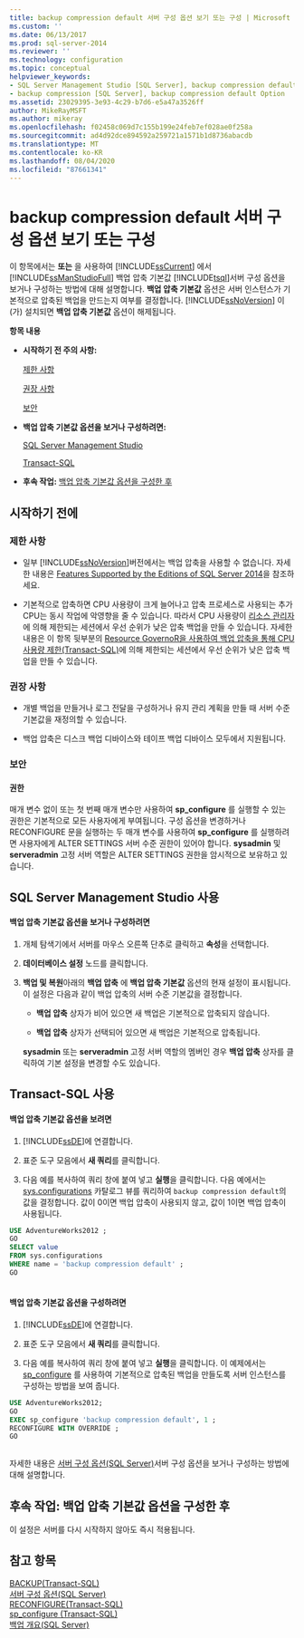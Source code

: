 ```yaml
---
title: backup compression default 서버 구성 옵션 보기 또는 구성 | Microsoft Docs
ms.custom: ''
ms.date: 06/13/2017
ms.prod: sql-server-2014
ms.reviewer: ''
ms.technology: configuration
ms.topic: conceptual
helpviewer_keywords:
- SQL Server Management Studio [SQL Server], backup compression default option
- backup compression [SQL Server], backup compression default Option
ms.assetid: 23029395-3e93-4c29-b7d6-e5a47a3526ff
author: MikeRayMSFT
ms.author: mikeray
ms.openlocfilehash: f02458c069d7c155b199e24feb7ef028ae0f258a
ms.sourcegitcommit: ad4d92dce894592a259721a1571b1d8736abacdb
ms.translationtype: MT
ms.contentlocale: ko-KR
ms.lasthandoff: 08/04/2020
ms.locfileid: "87661341"
---
```

# <a name="view-or-configure-the-backup-compression-default-server-configuration-option"></a>backup compression default 서버 구성 옵션 보기 또는 구성
  이 항목에서는 **또는** 을 사용하여 [!INCLUDE[ssCurrent](../../includes/sscurrent-md.md)] 에서 [!INCLUDE[ssManStudioFull](../../includes/ssmanstudiofull-md.md)] 백업 압축 기본값 [!INCLUDE[tsql](../../includes/tsql-md.md)]서버 구성 옵션을 보거나 구성하는 방법에 대해 설명합니다. **백업 압축 기본값** 옵션은 서버 인스턴스가 기본적으로 압축된 백업을 만드는지 여부를 결정합니다. [!INCLUDE[ssNoVersion](../../includes/ssnoversion-md.md)] 이(가) 설치되면 **백업 압축 기본값** 옵션이 해제됩니다.  
  
 **항목 내용**  
  
-   **시작하기 전 주의 사항:**  
  
     [제한 사항](#Restrictions)  
  
     [권장 사항](#Recommendations)  
  
     [보안](#Security)  
  
-   **백업 압축 기본값 옵션을 보거나 구성하려면:**  
  
     [SQL Server Management Studio](#SSMSProcedure)  
  
     [Transact-SQL](#TsqlProcedure)  
  
-   **후속 작업:**  [백업 압축 기본값 옵션을 구성한 후](#FollowUp)  
  
##  <a name="before-you-begin"></a><a name="BeforeYouBegin"></a> 시작하기 전에  
  
###  <a name="limitations-and-restrictions"></a><a name="Restrictions"></a> 제한 사항  
  
-   일부 [!INCLUDE[ssNoVersion](../../includes/ssnoversion-md.md)]버전에서는 백업 압축을 사용할 수 없습니다. 자세한 내용은 [Features Supported by the Editions of SQL Server 2014](../../getting-started/features-supported-by-the-editions-of-sql-server-2014.md)을 참조하세요.  
  
-   기본적으로 압축하면 CPU 사용량이 크게 늘어나고 압축 프로세스로 사용되는 추가 CPU는 동시 작업에 악영향을 줄 수 있습니다. 따라서 CPU 사용량이 [리소스 관리자](../../relational-databases/resource-governor/resource-governor.md)에 의해 제한되는 세션에서 우선 순위가 낮은 압축 백업을 만들 수 있습니다. 자세한 내용은 이 항목 뒷부분의 [Resource GovernoR을 사용하여 백업 압축을 통해 CPU 사용량 제한&#40;Transact-SQL&#41;](../../relational-databases/backup-restore/use-resource-governor-to-limit-cpu-usage-by-backup-compression-transact-sql.md)에 의해 제한되는 세션에서 우선 순위가 낮은 압축 백업을 만들 수 있습니다.  
  
###  <a name="recommendations"></a><a name="Recommendations"></a> 권장 사항  
  
-   개별 백업을 만들거나 로그 전달을 구성하거나 유지 관리 계획을 만들 때 서버 수준 기본값을 재정의할 수 있습니다.  
  
-   백업 압축은 디스크 백업 디바이스와 테이프 백업 디바이스 모두에서 지원됩니다.  
  
###  <a name="security"></a><a name="Security"></a> 보안  
  
####  <a name="permissions"></a><a name="Permissions"></a> 권한  
 매개 변수 없이 또는 첫 번째 매개 변수만 사용하여 **sp_configure** 를 실행할 수 있는 권한은 기본적으로 모든 사용자에게 부여됩니다. 구성 옵션을 변경하거나 RECONFIGURE 문을 실행하는 두 매개 변수를 사용하여 **sp_configure** 를 실행하려면 사용자에게 ALTER SETTINGS 서버 수준 권한이 있어야 합니다. **sysadmin** 및 **serveradmin** 고정 서버 역할은 ALTER SETTINGS 권한을 암시적으로 보유하고 있습니다.  
  
##  <a name="using-sql-server-management-studio"></a><a name="SSMSProcedure"></a> SQL Server Management Studio 사용  
  
#### <a name="to-view-or-configure-the-backup-compression-default-option"></a>백업 압축 기본값 옵션을 보거나 구성하려면  
  
1.  개체 탐색기에서 서버를 마우스 오른쪽 단추로 클릭하고 **속성**을 선택합니다.  
  
2.  **데이터베이스 설정** 노드를 클릭합니다.  
  
3.  **백업 및 복원**아래의 **백업 압축** 에 **백업 압축 기본값** 옵션의 현재 설정이 표시됩니다. 이 설정은 다음과 같이 백업 압축의 서버 수준 기본값을 결정합니다.  
  
    -   **백업 압축** 상자가 비어 있으면 새 백업은 기본적으로 압축되지 않습니다.  
  
    -   **백업 압축** 상자가 선택되어 있으면 새 백업은 기본적으로 압축됩니다.  
  
     **sysadmin** 또는 **serveradmin** 고정 서버 역할의 멤버인 경우 **백업 압축** 상자를 클릭하여 기본 설정을 변경할 수도 있습니다.  
  
##  <a name="using-transact-sql"></a><a name="TsqlProcedure"></a> Transact-SQL 사용  
  
#### <a name="to-view-the-backup-compression-default-option"></a>백업 압축 기본값 옵션을 보려면  
  
1.  [!INCLUDE[ssDE](../../includes/ssde-md.md)]에 연결합니다.  
  
2.  표준 도구 모음에서 **새 쿼리**를 클릭합니다.  
  
3.  다음 예를 복사하여 쿼리 창에 붙여 넣고 **실행**을 클릭합니다. 다음 예에서는 [sys.configurations](/sql/relational-databases/system-catalog-views/sys-configurations-transact-sql) 카탈로그 뷰를 쿼리하여 `backup compression default`의 값을 결정합니다. 값이 0이면 백업 압축이 사용되지 않고, 값이 1이면 백업 압축이 사용됩니다.  
  
```sql  
USE AdventureWorks2012 ;  
GO  
SELECT value   
FROM sys.configurations   
WHERE name = 'backup compression default' ;  
GO  
  
```  
  
#### <a name="to-configure-the-backup-compression-default-option"></a>백업 압축 기본값 옵션을 구성하려면  
  
1.  [!INCLUDE[ssDE](../../includes/ssde-md.md)]에 연결합니다.  
  
2.  표준 도구 모음에서 **새 쿼리**를 클릭합니다.  
  
3.  다음 예를 복사하여 쿼리 창에 붙여 넣고 **실행**을 클릭합니다. 이 예제에서는 [sp_configure](/sql/relational-databases/system-stored-procedures/sp-configure-transact-sql) 를 사용하여 기본적으로 압축된 백업을 만들도록 서버 인스턴스를 구성하는 방법을 보여 줍니다.  
  
```sql  
USE AdventureWorks2012;  
GO  
EXEC sp_configure 'backup compression default', 1 ;  
RECONFIGURE WITH OVERRIDE ;  
GO  
  
```  
  
 자세한 내용은 [서버 구성 옵션&#40;SQL Server&#41;](server-configuration-options-sql-server.md)서버 구성 옵션을 보거나 구성하는 방법에 대해 설명합니다.  
  
##  <a name="follow-up-after-you-configure-the-backup-compression-default-option"></a><a name="FollowUp"></a> 후속 작업: 백업 압축 기본값 옵션을 구성한 후  
 이 설정은 서버를 다시 시작하지 않아도 즉시 적용됩니다.  
  
## <a name="see-also"></a>참고 항목  
 [BACKUP&#40;Transact-SQL&#41;](/sql/t-sql/statements/backup-transact-sql)   
 [서버 구성 옵션&#40;SQL Server&#41;](server-configuration-options-sql-server.md)   
 [RECONFIGURE&#40;Transact-SQL&#41;](/sql/t-sql/language-elements/reconfigure-transact-sql)   
 [sp_configure &#40;Transact-SQL&#41;](/sql/relational-databases/system-stored-procedures/sp-configure-transact-sql)   
 [백업 개요&#40;SQL Server&#41;](../../relational-databases/backup-restore/backup-overview-sql-server.md)  
  
  
